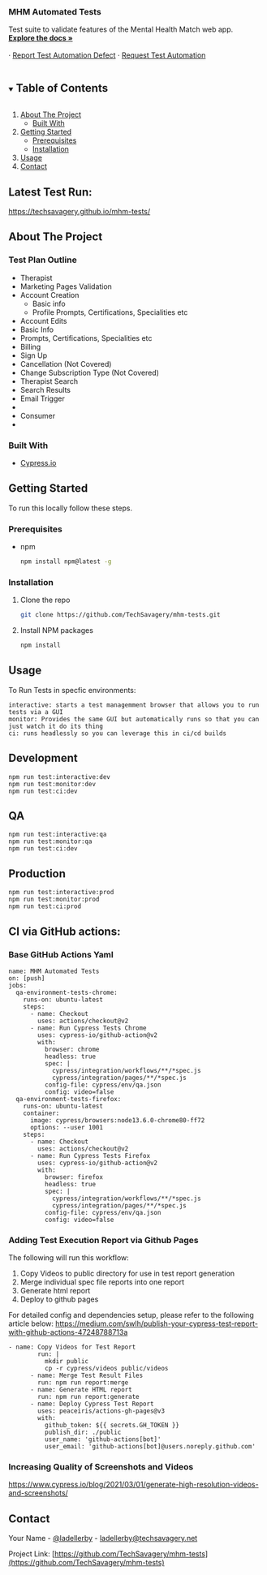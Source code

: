 <!--
*** Thanks for checking out the Best-README-Template. If you have a suggestion
*** that would make this better, please fork the repo and create a pull request
*** or simply open an issue with the tag "enhancement".
*** Thanks again! Now go create something AMAZING! :D
***
***
***
*** To avoid retyping too much info. Do a search and replace for the following:
*** techsavagery, tests-cypress, twitter_handle, email, Tech Savagery: Tests - Cypress, Functional tests built to showcase the features and value of the Cypress.io testing framework.
-->

<!-- PROJECT SHIELDS -->
<!--
*** I'm using markdown "reference style" links for readability.
*** Reference links are enclosed in brackets [ ] instead of parentheses ( ).
*** See the bottom of this document for the declaration of the reference variables
*** for contributors-url, forks-url, etc. This is an optional, concise syntax you may use.
*** https://www.markdownguide.org/basic-syntax/#reference-style-links
-->
<!--[![Contributors][contributors-shield]][contributors-url]
[![Forks][forks-shield]][forks-url]
[![Stargazers][stars-shield]][stars-url]
[![Issues][issues-shield]][issues-url]
[![MIT License][license-shield]][license-url]
[![LinkedIn][linkedin-shield]][linkedin-url]-->

<!-- PROJECT LOGO -->
<br />
<p align="center">
  <!-- <a href="">
    <img src="" alt="Logo" width="516" height="120">
  </a> -->

  <h3 align="Left">MHM Automated Tests</h3>

  <p align="Left">
    Test suite to validate features of the Mental Health Match web app. 
    <br />
    <a href="https://github.com/TechSavagery/mhm-tests"><strong>Explore the docs »</strong></a>
    <br />
    <br />
    ·
    <a href="https://github.com/TechSavagery/mhm-tests/issues">Report Test Automation Defect</a>
    ·
    <a href="https://github.com/TechSavagery/mhm-tests/issues">Request Test Automation</a>
  </p>
</p>

<!-- TABLE OF CONTENTS -->
<details open="open">
  <summary><h2 style="display: inline-block">Table of Contents</h2></summary>
  <ol>
    <li>
      <a href="#about-the-project">About The Project</a>
      <ul>
        <li><a href="#built-with">Built With</a></li>
      </ul>
    </li>
    <li>
      <a href="#getting-started">Getting Started</a>
      <ul>
        <li><a href="#prerequisites">Prerequisites</a></li>
        <li><a href="#installation">Installation</a></li>
      </ul>
    </li>
    <li><a href="#usage">Usage</a></li>
    <li><a href="#contact">Contact</a></li>
  </ol>
</details>

<!-- ABOUT THE PROJECT -->
## Latest Test Run: 
https://techsavagery.github.io/mhm-tests/

## About The Project

<!--[![Product Name Screen Shot][product-screenshot]](https://example.com)-->

### Test Plan Outline
- Therapist
 - Marketing Pages Validation
 - Account Creation
   -  Basic info 
   -  Profile Prompts, Certifications, Specialities etc 
 -  Account Edits 
   -   Basic Info
   -   Prompts, Certifications, Specialities etc
 -  Billing 
   -  Sign Up 
   -  Cancellation (Not Covered) 
   -  Change Subscription Type (Not Covered)
 -  Therapist Search 
   - Search Results 
   - Email Trigger 
 -  
- Consumer
- 

### Built With

- [Cypress.io](https://www.cypress.io/)

<!-- GETTING STARTED -->

## Getting Started

To run this locally follow these steps.

### Prerequisites

- npm
  ```sh
  npm install npm@latest -g
  ```

### Installation

1. Clone the repo
   ```sh
   git clone https://github.com/TechSavagery/mhm-tests.git
   ```
2. Install NPM packages
   ```sh
   npm install
   ```

<!-- USAGE EXAMPLES -->

## Usage

To Run Tests in specfic environments:
```
interactive: starts a test managemment browser that allows you to run tests via a GUI
monitor: Provides the same GUI but automatically runs so that you can just watch it do its thing 
ci: runs headlessly so you can leverage this in ci/cd builds 
```
## Development
`npm run test:interactive:dev`  
`npm run test:monitor:dev`  
`npm run test:ci:dev`  

## QA 
`npm run test:interactive:qa`  
`npm run test:monitor:qa`  
`npm run test:ci:dev`  

## Production 
`npm run test:interactive:prod`  
`npm run test:monitor:prod`  
`npm run test:ci:prod`  

## CI via GitHub actions:
### Base GitHub Actions Yaml 
```
name: MHM Automated Tests
on: [push]
jobs:
  qa-environment-tests-chrome:
    runs-on: ubuntu-latest
    steps:
      - name: Checkout
        uses: actions/checkout@v2
      - name: Run Cypress Tests Chrome
        uses: cypress-io/github-action@v2
        with:
          browser: chrome
          headless: true
          spec: |
            cypress/integration/workflows/**/*spec.js
            cypress/integration/pages/**/*spec.js
          config-file: cypress/env/qa.json
          config: video=false
  qa-environment-tests-firefox:
    runs-on: ubuntu-latest
    container:
      image: cypress/browsers:node13.6.0-chrome80-ff72
      options: --user 1001
    steps:
      - name: Checkout
        uses: actions/checkout@v2
      - name: Run Cypress Tests Firefox
        uses: cypress-io/github-action@v2
        with:
          browser: firefox
          headless: true
          spec: |
            cypress/integration/workflows/**/*spec.js
            cypress/integration/pages/**/*spec.js
          config-file: cypress/env/qa.json
          config: video=false
```

### Adding Test Execution Report via Github Pages

The following will run this workflow:

1. Copy Videos to public directory for use in test report generation
2. Merge individual spec file reports into one report 
3. Generate html report 
4. Deploy to github pages

For detailed config and dependencies setup, please refer to the following article below:
https://medium.com/swlh/publish-your-cypress-test-report-with-github-actions-47248788713a

```
- name: Copy Videos for Test Report
        run: |
          mkdir public
          cp -r cypress/videos public/videos
      - name: Merge Test Result Files
        run: npm run report:merge
      - name: Generate HTML report
        run: npm run report:generate
      - name: Deploy Cypress Test Report 
        uses: peaceiris/actions-gh-pages@v3
        with:
          github_token: ${{ secrets.GH_TOKEN }}
          publish_dir: ./public
          user_name: 'github-actions[bot]'
          user_email: 'github-actions[bot]@users.noreply.github.com'
```

### Increasing Quality of Screenshots and Videos 
https://www.cypress.io/blog/2021/03/01/generate-high-resolution-videos-and-screenshots/

<!--Use this space to show useful examples of how a project can be used. Additional screenshots, code examples and demos work well in this space. You may also link to more resources.

_For more examples, please refer to the [Documentation](https://example.com)_-->

<!-- ROADMAP -->

<!-- CONTRIBUTING -->

<!-- LICENSE -->

<!-- CONTACT -->

## Contact

Your Name - [@ladellerby](https://twitter.com/ladellerby) - ladellerby@techsavagery.net

Project Link: [https://github.com/TechSavagery/mhm-tests](https://github.com/TechSavagery/mhm-tests)

<!-- ACKNOWLEDGEMENTS -->

<!-- MARKDOWN LINKS & IMAGES -->
<!-- https://www.markdownguide.org/basic-syntax/#reference-style-links -->

[contributors-shield]: https://img.shields.io/github/contributors/techsavagery/repo.svg?style=for-the-badge
[contributors-url]: https://github.com/techsavagery/repo/graphs/contributors
[forks-shield]: https://img.shields.io/github/forks/techsavagery/repo.svg?style=for-the-badge
[forks-url]: https://github.com/techsavagery/repo/network/members
[stars-shield]: https://img.shields.io/github/stars/techsavagery/repo.svg?style=for-the-badge
[stars-url]: https://github.com/techsavagery/repo/stargazers
[issues-shield]: https://img.shields.io/github/issues/techsavagery/repo.svg?style=for-the-badge
[issues-url]: https://github.com/techsavagery/repo/issues
[license-shield]: https://img.shields.io/github/license/techsavagery/repo.svg?style=for-the-badge
[license-url]: https://github.com/techsavagery/repo/blob/master/LICENSE.txt
[linkedin-shield]: https://img.shields.io/badge/-LinkedIn-black.svg?style=for-the-badge&logo=linkedin&colorB=555
[linkedin-url]: https://linkedin.com/in/techsavagery
